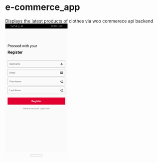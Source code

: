 # e-commerce_app
Displays the latest products of clothes via woo commerece api backend
<img src="images/1-login.jpeg" width="200">
